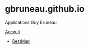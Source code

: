 # gbruneau.github.io

Applications Guy Bruneau

[Acceuil](https://gbruneau.github.io)

* [BestMap](https://gbruneau.github.io/BestMap) 

